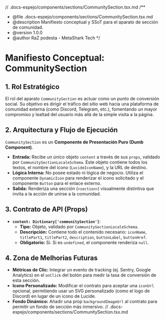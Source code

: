 // .docs-espejo/components/sections/CommunitySection.tsx.md
/\*\*

- @file .docs-espejo/components/sections/CommunitySection.tsx.md
- @description Manifiesto conceptual y SSoT para el aparato de sección de comunidad.
- @version 1.0.0
- @author RaZ podesta - MetaShark Tech
  \*/

# Manifiesto Conceptual: CommunitySection

## 1. Rol Estratégico

El rol del aparato `CommunitySection` es actuar como un punto de conversión social. Su objetivo es dirigir el tráfico del sitio web hacia una plataforma de comunidad externa (como Discord, Telegram, etc.), fomentando un mayor compromiso y lealtad del usuario más allá de la simple visita a la página.

## 2. Arquitectura y Flujo de Ejecución

`CommunitySection` es un **Componente de Presentación Puro (Dumb Component)**.

- **Entrada:** Recibe un único objeto `content` a través de sus `props`, validado por `CommunitySectionLocaleSchema`. Este objeto contiene todos los textos, el nombre del icono (`LucideIconName`), y la URL de destino.
- **Lógica Interna:** No posee estado ni lógica de negocio. Utiliza el componente `DynamicIcon` para renderizar el icono solicitado y el componente `Button` para el enlace externo.
- **Salida:** Renderiza una sección (`<section>`) visualmente distintiva que invita a la acción de unirse a la comunidad.

## 3. Contrato de API (Props)

- **`content: Dictionary['communitySection']`**:
  - **Tipo:** Objeto, validado por `CommunitySectionLocaleSchema`.
  - **Descripción:** Contiene todo el contenido necesario: `iconName`, `titlePart1`, `titlePart2`, `description`, `buttonLabel`, `buttonHref`.
  - **Obligatorio:** Sí. Si es `undefined`, el componente renderiza `null`.

## 4. Zona de Melhorias Futuras

- **Métricas de Clic:** Integrar un evento de tracking (ej. Sentry, Google Analytics) en el `onClick` del botón para medir la tasa de conversión de esta sección.
- **Icono Personalizado:** Modificar el contrato para aceptar una `iconUrl` opcional, permitiendo usar un SVG personalizado (como el logo de Discord) en lugar de un icono de Lucide.
- **Fondo Dinámico:** Añadir una prop `backgroundImageUrl` al contrato para permitir un fondo de sección más inmersivo.
  // .docs-espejo/components/sections/CommunitySection.tsx.md
